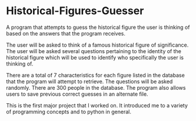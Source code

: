 # Historical-Figures-Guesser
A program that attempts to guess the historical figure the user is thinking of based on the answers that the program receives.

The user will be asked to think of a famous historical figure of significance. The user will be asked several questions pertaining to the identity of the historical figure which will be used to identify who specifically the user is thinking of.

There are a total of 7 characteristics for each figure listed in the database that the program will attempt to retrieve. The questions will be asked randomly. There are 300 people in the database. The program also allows users to save previous correct guesses in an alternate file.

This is the first major project that I worked on. It introduced me to a variety of programming concepts and to python in general.
